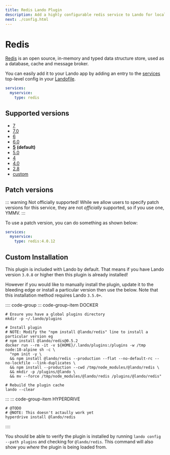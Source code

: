 ```yaml
---
title: Redis Lando Plugin
description: Add a highly configurable redis service to Lando for local development with all the power of Docker and Docker Compose.
next: ./config.html
---
```


# Redis

[Redis](https://redis.io/) is an open source, in-memory and typed data structure store, used as a database, cache and message broker.

You can easily add it to your Lando app by adding an entry to the [services](https://docs.lando.dev/config/services.html) top-level config in your [Landofile](https://docs.lando.dev/config/lando.html).

```yaml
services:
  myservice:
    type: redis
```

## Supported versions

*   [7](https://hub.docker.com/_/redis)
*   [7.0](https://hub.docker.com/_/redis)
*   [6](https://hub.docker.com/_/redis)
*   [6.0](https://hub.docker.com/_/redis)
*   **[5](https://hub.docker.com/_/redis)** **(default)**
*   [5.0](https://hub.docker.com/_/redis)
*   [4](https://hub.docker.com/_/redis)
*   [4.0](https://hub.docker.com/_/redis)
*   [2.8](https://hub.docker.com/_/redis)
*   [custom](https://docs.lando.dev/config/services.html#advanced)

## Patch versions

::: warning Not officially supported!
While we allow users to specify patch versions for this service, they are not *officially* supported, so if you use one, YMMV.
:::

To use a patch version, you can do something as shown below:

```yaml
services:
  myservice:
    type: redis:4.0.12
```

## Custom Installation

This plugin is included with Lando by default. That means if you have Lando version `3.0.8` or higher then this plugin is already installed!

However if you would like to manually install the plugin, update it to the bleeding edge or install a particular version then use the below. Note that this installation method requires Lando `3.5.0+`.

:::: code-group
::: code-group-item DOCKER
```bash:no-line-numbers
# Ensure you have a global plugins directory
mkdir -p ~/.lando/plugins

# Install plugin
# NOTE: Modify the "npm install @lando/redis" line to install a particular version eg
# npm install @lando/redis@0.5.2
docker run --rm -it -v ${HOME}/.lando/plugins:/plugins -w /tmp node:18-alpine sh -c \
  "npm init -y \
  && npm install @lando/redis --production --flat --no-default-rc --no-lockfile --link-duplicates \
  && npm install --production --cwd /tmp/node_modules/@lando/redis \
  && mkdir -p /plugins/@lando \
  && mv --force /tmp/node_modules/@lando/redis /plugins/@lando/redis"

# Rebuild the plugin cache
lando --clear
```
:::
::: code-group-item HYPERDRIVE
```bash:no-line-numbers
# @TODO
# @NOTE: This doesn't actaully work yet
hyperdrive install @lando/redis
```
::::

You should be able to verify the plugin is installed by running `lando config --path plugins` and checking for `@lando/redis`. This command will also show you _where_ the plugin is being loaded from.
